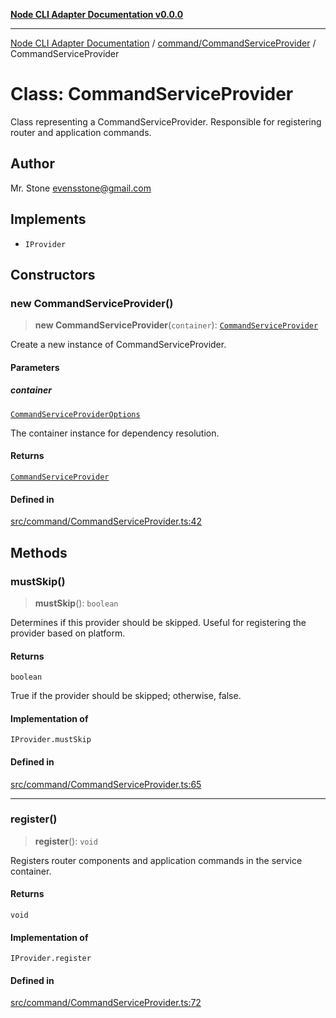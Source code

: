 [**Node CLI Adapter Documentation v0.0.0**](../../../README.md)

***

[Node CLI Adapter Documentation](../../../modules.md) / [command/CommandServiceProvider](../README.md) / CommandServiceProvider

# Class: CommandServiceProvider

Class representing a CommandServiceProvider.
Responsible for registering router and application commands.

## Author

Mr. Stone <evensstone@gmail.com>

## Implements

- `IProvider`

## Constructors

### new CommandServiceProvider()

> **new CommandServiceProvider**(`container`): [`CommandServiceProvider`](CommandServiceProvider.md)

Create a new instance of CommandServiceProvider.

#### Parameters

##### container

[`CommandServiceProviderOptions`](../interfaces/CommandServiceProviderOptions.md)

The container instance for dependency resolution.

#### Returns

[`CommandServiceProvider`](CommandServiceProvider.md)

#### Defined in

[src/command/CommandServiceProvider.ts:42](https://github.com/stonemjs/node-cli-adapter/blob/30743f7aaaae46db17826e810be4549d56406b6f/src/command/CommandServiceProvider.ts#L42)

## Methods

### mustSkip()

> **mustSkip**(): `boolean`

Determines if this provider should be skipped.
Useful for registering the provider based on platform.

#### Returns

`boolean`

True if the provider should be skipped; otherwise, false.

#### Implementation of

`IProvider.mustSkip`

#### Defined in

[src/command/CommandServiceProvider.ts:65](https://github.com/stonemjs/node-cli-adapter/blob/30743f7aaaae46db17826e810be4549d56406b6f/src/command/CommandServiceProvider.ts#L65)

***

### register()

> **register**(): `void`

Registers router components and application commands in the service container.

#### Returns

`void`

#### Implementation of

`IProvider.register`

#### Defined in

[src/command/CommandServiceProvider.ts:72](https://github.com/stonemjs/node-cli-adapter/blob/30743f7aaaae46db17826e810be4549d56406b6f/src/command/CommandServiceProvider.ts#L72)
